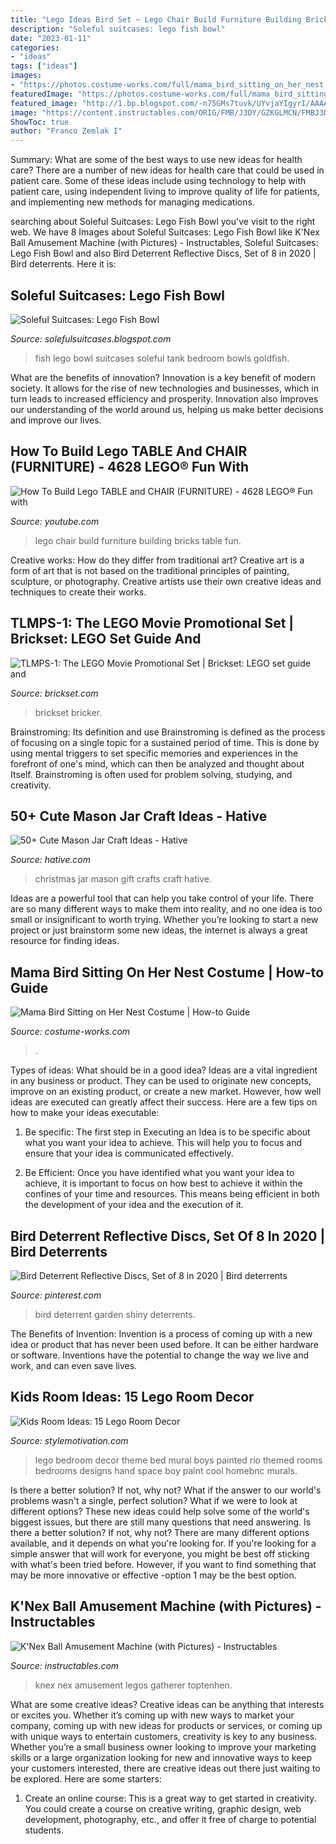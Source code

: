 ```yaml
---
title: "Lego Ideas Bird Set ~ Lego Chair Build Furniture Building Bricks Table Fun"
description: "Soleful suitcases: lego fish bowl"
date: "2023-01-11"
categories:
- "ideas"
tags: ["ideas"]
images:
- "https://photos.costume-works.com/full/mama_bird_sitting_on_her_nest.jpg"
featuredImage: "https://photos.costume-works.com/full/mama_bird_sitting_on_her_nest.jpg"
featured_image: "http://1.bp.blogspot.com/-n75GMs7tuvk/UYvjaYIgyrI/AAAAAAAAFqI/zr-il8Jr1Ow/s1600/yMXneHbKIM6j0aikg3RHAirCRFdZFjG8ub0YhqJVNFk.jpg"
image: "https://content.instructables.com/ORIG/FMB/J3DY/GZKGLMCN/FMBJ3DYGZKGLMCN.jpg?frame=1"
ShowToc: true
author: "Franco Zemlak I"
---
```



Summary: What are some of the best ways to use new ideas for health care?
There are a number of new ideas for health care that could be used in patient care. Some of these ideas include using technology to help with patient care, using independent living to improve quality of life for patients, and implementing new methods for managing medications.

	

		
searching about Soleful Suitcases: Lego Fish Bowl you've visit to the right web. We have 8 Images about Soleful Suitcases: Lego Fish Bowl like K&#039;Nex Ball Amusement Machine (with Pictures) - Instructables, Soleful Suitcases: Lego Fish Bowl and also Bird Deterrent Reflective Discs, Set of 8 in 2020 | Bird deterrents. Here it is:
		
    
## Soleful Suitcases: Lego Fish Bowl

<img loading=lazy src="http://1.bp.blogspot.com/-n75GMs7tuvk/UYvjaYIgyrI/AAAAAAAAFqI/zr-il8Jr1Ow/s1600/yMXneHbKIM6j0aikg3RHAirCRFdZFjG8ub0YhqJVNFk.jpg" onerror="this.onerror=null;this.src='https://tse1.mm.bing.net/th?id=OIP.Sx1JsDkl_uR3mh_mv-oLjAHaNK&amp;pid=15.1';" alt="Soleful Suitcases: Lego Fish Bowl">

_Source: solefulsuitcases.blogspot.com_

>fish lego bowl suitcases soleful tank bedroom bowls goldfish. 

	

What are the benefits of innovation?
Innovation is a key benefit of modern society. It allows for the rise of new technologies and businesses, which in turn leads to increased efficiency and prosperity. Innovation also improves our understanding of the world around us, helping us make better decisions and improve our lives.

    
## How To Build Lego TABLE And CHAIR (FURNITURE) - 4628 LEGO® Fun With

<img loading=lazy src="http://i.ytimg.com/vi/p-OVE2lynb8/maxresdefault.jpg" onerror="this.onerror=null;this.src='https://tse2.mm.bing.net/th?id=OIP.PD_3hclQRwOI7yagmwTS_gHaEK&amp;pid=15.1';" alt="How To Build Lego TABLE and CHAIR (FURNITURE) - 4628 LEGO® Fun with">

_Source: youtube.com_

>lego chair build furniture building bricks table fun. 

	

Creative works: How do they differ from traditional art?
Creative art is a form of art that is not based on the traditional principles of painting, sculpture, or photography. Creative artists use their own creative ideas and techniques to create their works.

    
## TLMPS-1: The LEGO Movie Promotional Set | Brickset: LEGO Set Guide And

<img loading=lazy src="https://images.brickset.com/sets/images/TLMPS-1.jpg" onerror="this.onerror=null;this.src='https://tse2.mm.bing.net/th?id=OIP.E4ORsHii28Er3zappQ7A1wHaKY&amp;pid=15.1';" alt="TLMPS-1: The LEGO Movie Promotional Set | Brickset: LEGO set guide and">

_Source: brickset.com_

>brickset bricker. 

	

Brainstroming: Its definition and use
Brainstroming is defined as the process of focusing on a single topic for a sustained period of time. This is done by using mental triggers to set specific memories and experiences in the forefront of one's mind, which can then be analyzed and thought about Itself. Brainstroming is often used for problem solving, studying, and creativity.

    
## 50+ Cute Mason Jar Craft Ideas - Hative

<img loading=lazy src="https://hative.com/wp-content/uploads/2014/02/mason-jar-crafts/christmas-food-gift-13.jpg" onerror="this.onerror=null;this.src='https://tse1.mm.bing.net/th?id=OIP.IOWvQxpGKOKAEkRgncZulQHaHa&amp;pid=15.1';" alt="50+ Cute Mason Jar Craft Ideas - Hative">

_Source: hative.com_

>christmas jar mason gift crafts craft hative. 

	

Ideas are a powerful tool that can help you take control of your life. There are so many different ways to make them into reality, and no one idea is too small or insignificant to worth trying. Whether you’re looking to start a new project or just brainstorm some new ideas, the internet is always a great resource for finding ideas.

    
## Mama Bird Sitting On Her Nest Costume | How-to Guide

<img loading=lazy src="https://photos.costume-works.com/full/mama_bird_sitting_on_her_nest.jpg" onerror="this.onerror=null;this.src='https://tse4.mm.bing.net/th?id=OIP.sr5VWnlGUUfl2Vffb4WrWgHaL2&amp;pid=15.1';" alt="Mama Bird Sitting on Her Nest Costume | How-to Guide">

_Source: costume-works.com_

>. 

	

Types of ideas: What should be in a good idea?
Ideas are a vital ingredient in any business or product. They can be used to originate new concepts, improve on an existing product, or create a new market. However, how well ideas are executed can greatly affect their success. Here are a few tips on how to make your ideas executable:
1. Be specific: The first step in Executing an Idea is to be specific about what you want your idea to achieve. This will help you to focus and ensure that your idea is communicated effectively.

2. Be Efficient: Once you have identified what you want your idea to achieve, it is important to focus on how best to achieve it within the confines of your time and resources. This means being efficient in both the development of your idea and the execution of it.


    
## Bird Deterrent Reflective Discs, Set Of 8 In 2020 | Bird Deterrents

<img loading=lazy src="https://i.pinimg.com/736x/22/65/34/226534838a73165408c87682c596830b.jpg" onerror="this.onerror=null;this.src='https://tse3.mm.bing.net/th?id=OIP.EwmRwNIqMKy3AY4o7d7-HwHaJ3&amp;pid=15.1';" alt="Bird Deterrent Reflective Discs, Set of 8 in 2020 | Bird deterrents">

_Source: pinterest.com_

>bird deterrent garden shiny deterrents. 

	

The Benefits of Invention:
Invention is a process of coming up with a new idea or product that has never been used before. It can be either hardware or software. Inventions have the potential to change the way we live and work, and can even save lives.

    
## Kids Room Ideas: 15 Lego Room Decor

<img loading=lazy src="https://cdn.homebnc.com/homeimg/2016/01/07-hand-painted-lego-room-ideas-homebnc.jpg" onerror="this.onerror=null;this.src='https://tse3.mm.bing.net/th?id=OIP.NILKS1EKhwBKXijkkGOloQHaE8&amp;pid=15.1';" alt="Kids Room Ideas: 15 Lego Room Decor">

_Source: stylemotivation.com_

>lego bedroom decor theme bed mural boys painted rio themed rooms bedrooms designs hand space boy paint cool homebnc murals. 

	

Is there a better solution? If not, why not?
What if the answer to our world's problems wasn't a single, perfect solution? What if we were to look at different options? These new ideas could help solve some of the world's biggest issues, but there are still many questions that need answering. Is there a better solution? If not, why not? There are many different options available, and it depends on what you're looking for. If you're looking for a simple answer that will work for everyone, you might be best off sticking with what's been tried before. However, if you want to find something that may be more innovative or effective -option 1 may be the best option.

    
## K&#039;Nex Ball Amusement Machine (with Pictures) - Instructables

<img loading=lazy src="https://content.instructables.com/ORIG/FMB/J3DY/GZKGLMCN/FMBJ3DYGZKGLMCN.jpg?frame=1" onerror="this.onerror=null;this.src='https://tse3.mm.bing.net/th?id=OIP.I6SxEwfiQMYWEUjSMJI1iAHaLp&amp;pid=15.1';" alt="K&#039;Nex Ball Amusement Machine (with Pictures) - Instructables">

_Source: instructables.com_

>knex nex amusement legos gatherer toptenhen. 

	

What are some creative ideas?
Creative ideas can be anything that interests or excites you. Whether it’s coming up with new ways to market your company, coming up with new ideas for products or services, or coming up with unique ways to entertain customers, creativity is key to any business. Whether you’re a small business owner looking to improve your marketing skills or a large organization looking for new and innovative ways to keep your customers interested, there are creative ideas out there just waiting to be explored. Here are some starters: 
1) Create an online course: This is a great way to get started in creativity. You could create a course on creative writing, graphic design, web development, photography, etc., and offer it free of charge to potential students.

